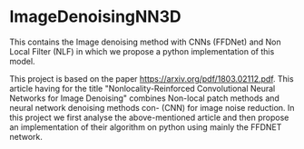 # ImageDenoisingNN3D
This contains the Image denoising method with CNNs (FFDNet) and Non Local Filter (NLF) in which we propose a python implementation of this model.

This project is based on the paper https://arxiv.org/pdf/1803.02112.pdf. This article having
for the title "Nonlocality-Reinforced Convolutional Neural Networks for Image Denoising" combines
Non-local patch methods and neural network denoising methods con-
(CNN) for image noise reduction. In this project we first analyse
the above-mentioned article and then propose an implementation of their algorithm on python using
mainly the FFDNET network.


